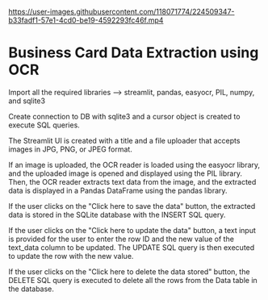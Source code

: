 https://user-images.githubusercontent.com/118071774/224509347-b33fadf1-57e1-4cd0-be19-4592293fc46f.mp4




# Business Card Data Extraction using OCR


Import all the required libraries --> streamlit, pandas, easyocr, PIL, numpy, and sqlite3

Create connection to DB with sqlite3 and a cursor object is created to execute SQL queries.

The Streamlit UI is created with a title and a file uploader that accepts images in JPG, PNG, or JPEG format.

If an image is uploaded, the OCR reader is loaded using the easyocr library, and the uploaded image is opened and displayed using the PIL library. Then, the OCR reader extracts text data from the image, and the extracted data is displayed in a Pandas DataFrame using the pandas library.

If the user clicks on the "Click here to save the data" button, the extracted data is stored in the SQLite database with the INSERT SQL query.

If the user clicks on the "Click here to update the data" button, a text input is provided for the user to enter the row ID and the new value of the text_data column to be updated. The UPDATE SQL query is then executed to update the row with the new value.

If the user clicks on the "Click here to delete the data stored" button, the DELETE SQL query is executed to delete all the rows from the Data table in the database.
